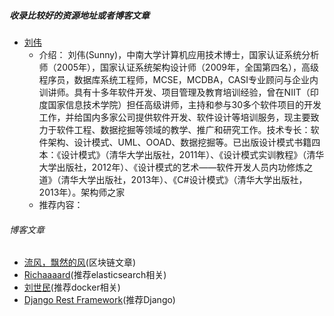 ##### 收录比较好的资源地址或者博客文章


- [刘伟](https://blog.csdn.net/LoveLion/article/details/88322700)
  - 介绍： 刘伟(Sunny)，中南大学计算机应用技术博士，国家认证系统分析师（2005年），国家认证系统架构设计师（2009年，全国第四名），高级程序员，数据库系统工程师，MCSE，MCDBA，CASI专业顾问与企业内训讲师。具有十多年软件开发、项目管理及教育培训经验，曾在NIIT（印度国家信息技术学院）担任高级讲师，主持和参与30多个软件项目的开发工作，并给国内多家公司提供软件开发、软件设计等培训服务，现主要致力于软件工程、数据挖掘等领域的教学、推广和研究工作。技术专长：软件架构、设计模式、UML、OOAD、数据挖掘等。已出版设计模式书籍四本：《设计模式》（清华大学出版社，2011年）、《设计模式实训教程》（清华大学出版社，2012年）、《设计模式的艺术——软件开发人员内功修炼之道》（清华大学出版社，2013年）、《C#设计模式》（清华大学出版社，2013年）。架构师之家
  - 推荐内容：
###### 博客文章
- [流风，飘然的风](https://www.cnblogs.com/zdz8207/tag/%E5%8C%BA%E5%9D%97%E9%93%BE/)(区块链文章)
- [Richaaaard](https://www.cnblogs.com/richaaaard/p/5212044.html)(推荐elasticsearch相关)
- [刘世民](http://www.cnblogs.com/sammyliu/p/5878973.html)(推荐docker相关)
- [Django Rest Framework](https://www.cnblogs.com/wdliu/category/1211675.html)(推荐Django)
